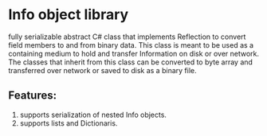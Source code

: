 # Info object library
fully serializable abstract C# class that implements Reflection to convert field members to and from binary data.
This class is meant to be used as a containing medium to hold and transfer Information on disk or over network.
The classes that inherit from this class can be converted to byte array and transferred over network or saved to disk as a binary file.

## Features:
1. supports serialization of nested Info objects.
2. supports lists and Dictionaris. 

